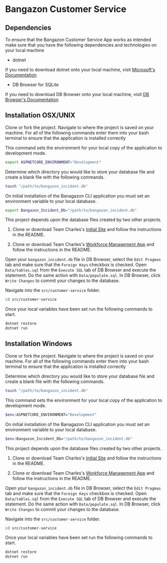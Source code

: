# Bangazon Customer Service

## Dependencies

To ensure that the  Bangazon Customer Service App works as intended make sure that you have the following dependencies and technologies on your local machine

- dotnet 

If you need to download dotnet onto your local machine, visit [Microsoft's Documentation](https://www.microsoft.com/en-us/download/details.aspx?id=30653)

- DB Browser for SQLite

If you need to download DB Browser onto your local machine, visit [DB Browser's Documentation](http://sqlitebrowser.org/)

## Installation OSX/UNIX

Clone or fork the project. Navigate to where the project is saved on your machine. For all of the following commands enter them into your bash terminal to ensure that the application is installed correctly


This command sets the environment for your local copy of the application to development mode.
```Bash
export ASPNETCORE_ENVIRONMENT="Development"
```

Determine which directory you would like to store your database file and create a blank file with the following commands.
```Bash
touch "/path/to/bangazon_incident.db"
```

On initial installation of the Banagazon CLI application you must set an environment variable to your local database.
```Bash
export Bangazon_Incident_Db="/path/to/bangazon_incident.db"
```

This project depends upon the database files created by two other projects.

1. Clone or download Team Charles's [Initial Site](https://github.com/TeamCharles/initial-site) and follow the instructions in the README.

1. Clone or download Team Charles's [Workforce Management App](https://github.com/TeamCharles/workforce-management) and follow the instructions in the README.

Open your `bangazon_incident.db` file in DB Browser, select the `Edit Pragmas` tab and make sure that the `Foreign Keys` checkbox is checked. Open `Data/tables.sql` from the `Execute SQL` tab of DB Browser and execute the statement. Do the same action with `Data/populate.sql`. In DB Browser, click `Write Changes` to commit your changes to the database.

Navigate into the `src/customer-service` folder.

```Bash
cd src/customer-service
```

Once your local variables have been set run the following commands to start.
```Bash
dotnet restore
dotnet run
```

## Installation Windows

Clone or fork the project. Navigate to where the project is saved on your machine. For all of the following commands enter them into your bash terminal to ensure that the application is installed correctly


Determine which directory you would like to store your database file and create a blank file with the following commands.
```Bash
touch "/path/to/bangazon_incident.db"
```

This command sets the environment for your local copy of the application to development mode.
```Bash
$env:ASPNETCORE_ENVIRONMENT="Development"
```

On initial installation of the Banagazon CLI application you must set an environment variable to your local database.
```Bash
$env:Bangazon_Incident_Db="/path/to/bangazon_incident.db"
```

This project depends upon the database files created by two other projects.

1. Clone or download Team Charles's [Initial Site](https://github.com/TeamCharles/initial-site) and follow the instructions in the README.

1. Clone or download Team Charles's [Workforce Management App](https://github.com/TeamCharles/workforce-management) and follow the instructions in the README.

Open your `bangazon_incident.db` file in DB Browser, select the `Edit Pragmas` tab and make sure that the `Foreign Keys` checkbox is checked. Open `Data/tables.sql` from the `Execute SQL` tab of DB Browser and execute the statement. Do the same action with `Data/populate.sql`. In DB Browser, click `Write Changes` to commit your changes to the database.

Navigate into the `src/customer-service` folder.

```Bash
cd src/customer-service
```

Once your local variables have been set run the following commands to start.
```Bash
dotnet restore
dotnet run
```
